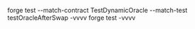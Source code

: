 forge test --match-contract TestDynamicOracle --match-test testOracleAfterSwap -vvvv
forge test -vvvv